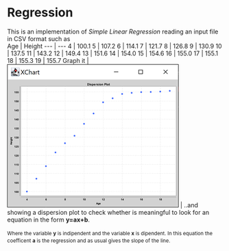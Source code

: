# Regression

This is an implementation of <i>Simple Linear Regression</i> reading an input file in CSV format such as</br> 
Age | Height
--- | ---
4 | 100.1
5 | 107.2
6 | 114.1
7 | 121.7
8 | 126.8
9 | 130.9
10 | 137.5
11 | 143.2
12 | 149.4
13 | 151.6
14 | 154.0
15 | 154.6
16 | 155.0
17 | 155.1
18 | 155.3
19 | 155.7
Graph it | ![chart](img/dispersion.png)
|
..and showing a dispersion plot to check whether is meaningful to look for an equation in the form <b>y=ax+b</b>. 

<small>Where the variable <b>y</b> is indipendent and the variable  <b>x</b> is dipendent. In this equation the coefficent <b>a</b> is the regression and as usual gives the slope of the line.</small>


